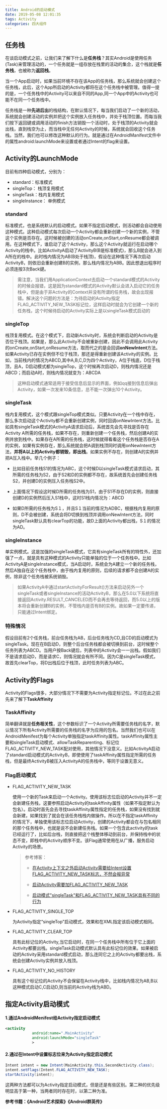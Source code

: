 ```yaml
---
title: Android的启动模式
date: 2019-05-08 12:01:35
tags: Activity
categories: 四大组件
---
```


## 任务栈

在谈启动模式之前，让我们来了解下什么是**任务栈**？其实Android是使用任务(Task)来管理活动的，一个任务就是一组存放在栈里的活动的集合，这个栈就是**任务栈**，也被称为**返回栈**。

当一个App启动时，如果当前环境不存在该App的任务栈，那么系统就会创建这个任务栈，此后，这个App所启动的Activity都将在这个任务栈中被管理。值得一提的是，一个任务栈中的Activity可以来自不同的App,同一个App中的Activity也可能不在同一个任务栈中。

任务栈是一种**先进后出**的栈结构，在默认情况下，每当我们启动了一个新的活动，系统就会创建活动的实例并把这个实例放入任务栈中，并处于栈顶位置。而每当我们按下返回键或调用活动的finish方法销毁一个活动时，处于栈顶的Activity就会出栈，直到栈空为止，而当栈中无任何Activity的时候，系统就会回收这个任务栈。当然，我们也可以修改这种默认的行为。就是通过在AndroidManifest文件中的属性android:launchMode来设置或者通过Intent的flag来设置。

## Activity的LaunchMode

目前有四种启动模式，分别为：

- standard：标准模式
- singleTop： 栈顶复用模式
- singleTask：栈内复用模式
- singleInstance： 单例模式

### standard

标准模式，也是系统默认的启动模式。如果不指定启动模式，则活动都会自动使用这种模式。这种启动模式每次启动一个Activity都会重新创建一个新的实例，不管这个实例是否存在。这时候被创建的活动onCreate,onStart,onResume都会被调用。在这种模式下，谁启动了这个Activity，那么这个Activity就运行在启动哪个Activity的栈中。比如ActivityA启动了ActivityB(B是标准模式)，那么B就会进入到A所在的栈中。此时栈内情况为AB(B处于栈顶)，假设在这种情况下再次启动ActivityB，则依旧会重新创建B的实例，那么栈内情况为ABB。因此想退出程序时必须连按3次Back键。

> 需注意，当我们用ApplicationContext去启动一个standard模式的Activity的时候会报错，这是因为standard模式的Activity默认会进入启动它的任务栈中，但是由于非Activity的Context并没有所谓的任务栈，故会出现报错。解决这个问题的方法是：为待启动的Activity指定FLAG_ACTIVITY_NEW_TASK标记位，这样启动时就会为它创建一个新的任务栈，这个时候待启动的Activity实际上是以singleTask模式启动的

### singleTop

栈顶复用模式。在这个模式下，启动新Activity时，系统会判断启动的Activity是否位于栈顶。如果是，那么此Activity不会被重新创建，因此不会调用此Activity的onCreate,onStart,onResume方法，取而代之的是会回调**onNewIntent**方法。如果Activity已存在实例但不位于栈顶，那还是得重新创建该Activity的实例。比如，当前栈内的情况为ABCD,其中A,B,C,D为四个Activity，A位于栈底，D位于栈顶，且A，D启动模式都为singleTop，这个时候再次启动D，则栈内情况还是ABCD；而启动A时，则栈内情况就变为：ABCDA

> 这种启动模式通常适用于接受信息后显示的界面，例如qq接到信息后弹出Activity，如果一次发来10条信息，总不能一次弹出10个Activity。

### singleTask

栈内复用模式，这个模式跟singleTop模式类似。只要Activity在一个栈中存在，那么多次启动这个Activity都不会重新创建实例，同时回调onNewIntent方法。比如具有singleTask模式的ActivityA请求启动后，系统首先会先寻找是否存在Activity A所需的任务栈，如果不存在，则重新创建一个任务栈，然后创建A的实例并放到栈中。如果存在A所需的任务栈，这时候就得看看这个任务栈是否存在A的实例，如果有实例存在，那么系统就会把A调到栈顶同时调用onNewIntent方法，**并将A以上的Activity都销毁，即出栈**。如果实例不存在，则创建A的实例并把A压入栈中。举几个例子：

- 比如目前任务栈S1的情况为ABC，这个时候D以singleTask模式请求启动，其所需的任务栈为S2，由于S2和D的实例都不存在，故系统首先会创建任务栈S2，并创建D的实例压入任务栈S2中。

- 上面情况下假设这时候D所需的任务栈为S1，由于S1不存在D的实例，则直接创建D的实例然后压入S1栈中，这时S1栈内情况为：ABCD

- 如果D所需的任务栈为S１，并且S１当前的情况为ADBC，根据栈内复用的原则，D不会被创建，系统会将D切换到栈顶并调用onNewIntent方法，同时singleTask默认具有clearTop的功能，故D上面的Activity都出栈，S１的情况为AD。

  

### singleInstance

单实例模式。这是加强的singleTask模式，它具有singleTask所有的特性外，还加强了一点，就是具有这种模式的Activity只能单独的位于一个任务栈中。比如ActivityA是singleInstance模式，当A启动时，系统会为A建立一个新的任务栈，然后A独自在这个任务栈中，由于栈内复用的原则，后续的请求都不会创建A的实例，除非这个任务栈被系统销毁。

> 如果ActivityA中通过startActivityForResult()方法来启动另外一个singleTask或者singleInstance的活动ActivityB，那么在5.0以下系统将直接返回Activity.RESULT_CANCELED而不会再去等待返回，而5.0以上的版本将会重新创建B的实例，不管栈内是否有B的实例。故如果一定要传递，只能通过Intent绑定。



### 特殊情况

假设目前有2个任务栈，前台任务栈为AB，后台任务栈为CD,且CD的启动模式为singleTask。现在在B启动D，则整个后台任务栈都会被切换到前台，这时候整个任务列表为ABCD。当用户按Back键后，列表中的Activity会一一出栈。假如我们不是请求启动D，而是请求C，则情况就会有所不同。因为C是singleTask模式，故首先clearTop，将D出栈后位于栈顶，此时任务列表为ABC。

## Activity的Flags

Activity的Flags很多，大部分情况下不需要为Activity指定标记位。不过在此之前先来了解下**TaskAffinity**

### TaskAffinity

简单翻译就是**任务相关性**，这个参数标识了一个Activity所需要任务栈的名字，默认情况下所有Activity所需要的任务栈的名字为应用的包名。当然我们也可以在AndroidMenifest为每个Activity单独指定taskAffinity属性。taskAffinity属性主要和singleTask启动模式、allowTaskReparenting、标记位FLAG_ACTIVITY_NEW_TASK配对使用，其他情况下没意义。比如ActivityA启动了standard启动模式的ActivityB，即使使用了taskAffinity属性指定所需的任务栈，但是最终ActivityB被压入ActivityA的任务栈中，等同于设置无意义。



### Flag启动模式

- FLAG_ACTIVITY_NEW_TASK

  使用一个新的Task来启动一个Activity。使用该标志位启动的Activity并不一定会新建任务栈，这要参照启动Activity的taskAffinity属性（如果不指定默认为包名）。启动时首先会去寻找taskAffinity属性指定的任务栈，如果没有找到就会新建，如果找到了就会在该任务栈栈内做操作。所以在不指定taskAffinity的情况下，单独使用该标志位启动Activity，创建的Activity都会在与包名相同的那个任务栈中，也就是说不会新建任务栈。如果一个包含此activity的task已经运行了，比如后台栈，则直接把这个栈整体移动到前台，并保持栈中的状态不变，即栈中的Activity顺序不变。该Flag通常使用在从广播，服务启动Activity的场景。

  > 
  >
  > 参考博客：
  >
  > - [在Activity上下文之外启动Activity需要给Intent设置FLAG_ACTIVITY_NEW_TASK标志，不然会报异常](<https://blog.csdn.net/u010389391/article/details/78558475>)
  >
  > - [启动Activity需要加FLAG_ACTIVITY_NEW_TASK](<https://blog.csdn.net/dct8888/article/details/52064160>)
  >
  > - [启动模式"singleTask"和FLAG_ACTIVITY_NEW_TASK具有不同的行为](<https://blog.csdn.net/lincyang/article/details/6802017>)

- FLAG_ACTIVITY_SINGLE_TOP

  为Activity指定“singleTop”启动模式，效果和在XML指定该启动模式相同。

- FLAG_ACTIVITY_CLEAR_TOP

  具有此标记位的Activity,当它启动时，在同一个任务栈中所有位于它上面的Activity都要出栈。singleTask启动模式默认具有此标记位的效果。如果被启动的Activity采用standard模式启动，那么连同它之上的Activity都要出栈，系统会创建Activity实例并放入栈顶。

- FLAG_ACTIVITY_NO_HISTORY

  具有这个标记位的Activity不会保留在Activity栈中，比如栈内情况为AB,B以这种模式启动C,C启动D,则当前的Activity栈为ABD。

## 指定Activity启动模式

#### 1.通过AndroidMenifest给Activity指定启动模式

```xml
<activity 
            android:name=".MainActivity"
            android:launchMode="singleTask"
            >
```

#### 2.通过在Intent中设置标志位来为Activity指定启动模式

```java
Intent intent = new Intent(MainActivity.this,SecondActivity.class);
intent.setFlags(Intent.FLAG_ACTIVITY_NEW_TASK);
startActivity(intent);
```

这两种方法都可以为Activity指定启动模式，但是还是有些区别。第二种的优先级明显高于第一种，当两者同时存在时，以第二种为准。

**参考书籍：《Android艺术探索》《Android群英传》**
